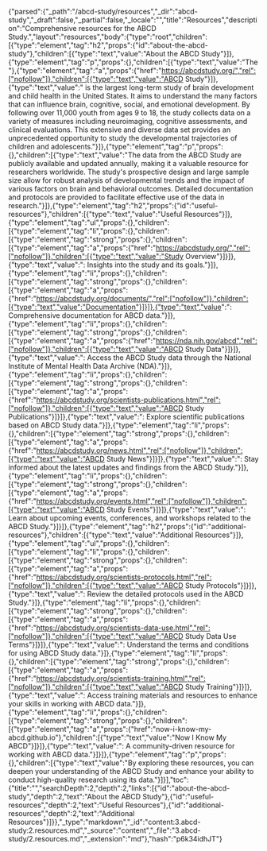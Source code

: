 {"parsed":{"_path":"/abcd-study/resources","_dir":"abcd-study","_draft":false,"_partial":false,"_locale":"","title":"Resources","description":"Comprehensive resources for the ABCD Study.","layout":"resources","body":{"type":"root","children":[{"type":"element","tag":"h2","props":{"id":"about-the-abcd-study"},"children":[{"type":"text","value":"About the ABCD Study"}]},{"type":"element","tag":"p","props":{},"children":[{"type":"text","value":"The "},{"type":"element","tag":"a","props":{"href":"https://abcdstudy.org/","rel":["nofollow"]},"children":[{"type":"text","value":"ABCD Study"}]},{"type":"text","value":" is the largest long-term study of brain development and child health in the United States. It aims to understand the many factors that can influence brain, cognitive, social, and emotional development. By following over 11,000 youth from ages 9 to 18, the study collects data on a variety of measures including neuroimaging, cognitive assessments, and clinical evaluations. This extensive and diverse data set provides an unprecedented opportunity to study the developmental trajectories of children and adolescents."}]},{"type":"element","tag":"p","props":{},"children":[{"type":"text","value":"The data from the ABCD Study are publicly available and updated annually, making it a valuable resource for researchers worldwide. The study's prospective design and large sample size allow for robust analysis of developmental trends and the impact of various factors on brain and behavioral outcomes. Detailed documentation and protocols are provided to facilitate effective use of the data in research."}]},{"type":"element","tag":"h2","props":{"id":"useful-resources"},"children":[{"type":"text","value":"Useful Resources"}]},{"type":"element","tag":"ul","props":{},"children":[{"type":"element","tag":"li","props":{},"children":[{"type":"element","tag":"strong","props":{},"children":[{"type":"element","tag":"a","props":{"href":"https://abcdstudy.org/","rel":["nofollow"]},"children":[{"type":"text","value":"Study Overview"}]}]},{"type":"text","value":": Insights into the study and its goals."}]},{"type":"element","tag":"li","props":{},"children":[{"type":"element","tag":"strong","props":{},"children":[{"type":"element","tag":"a","props":{"href":"https://abcdstudy.org/documents/","rel":["nofollow"]},"children":[{"type":"text","value":"Documentation"}]}]},{"type":"text","value":": Comprehensive documentation for ABCD data."}]},{"type":"element","tag":"li","props":{},"children":[{"type":"element","tag":"strong","props":{},"children":[{"type":"element","tag":"a","props":{"href":"https://nda.nih.gov/abcd","rel":["nofollow"]},"children":[{"type":"text","value":"ABCD Study Data"}]}]},{"type":"text","value":": Access the ABCD Study data through the National Institute of Mental Health Data Archive (NDA)."}]},{"type":"element","tag":"li","props":{},"children":[{"type":"element","tag":"strong","props":{},"children":[{"type":"element","tag":"a","props":{"href":"https://abcdstudy.org/scientists-publications.html","rel":["nofollow"]},"children":[{"type":"text","value":"ABCD Study Publications"}]}]},{"type":"text","value":": Explore scientific publications based on ABCD Study data."}]},{"type":"element","tag":"li","props":{},"children":[{"type":"element","tag":"strong","props":{},"children":[{"type":"element","tag":"a","props":{"href":"https://abcdstudy.org/news.html","rel":["nofollow"]},"children":[{"type":"text","value":"ABCD Study News"}]}]},{"type":"text","value":": Stay informed about the latest updates and findings from the ABCD Study."}]},{"type":"element","tag":"li","props":{},"children":[{"type":"element","tag":"strong","props":{},"children":[{"type":"element","tag":"a","props":{"href":"https://abcdstudy.org/events.html","rel":["nofollow"]},"children":[{"type":"text","value":"ABCD Study Events"}]}]},{"type":"text","value":": Learn about upcoming events, conferences, and workshops related to the ABCD Study."}]}]},{"type":"element","tag":"h2","props":{"id":"additional-resources"},"children":[{"type":"text","value":"Additional Resources"}]},{"type":"element","tag":"ul","props":{},"children":[{"type":"element","tag":"li","props":{},"children":[{"type":"element","tag":"strong","props":{},"children":[{"type":"element","tag":"a","props":{"href":"https://abcdstudy.org/scientists-protocols.html","rel":["nofollow"]},"children":[{"type":"text","value":"ABCD Study Protocols"}]}]},{"type":"text","value":": Review the detailed protocols used in the ABCD Study."}]},{"type":"element","tag":"li","props":{},"children":[{"type":"element","tag":"strong","props":{},"children":[{"type":"element","tag":"a","props":{"href":"https://abcdstudy.org/scientists-data-use.html","rel":["nofollow"]},"children":[{"type":"text","value":"ABCD Study Data Use Terms"}]}]},{"type":"text","value":": Understand the terms and conditions for using ABCD Study data."}]},{"type":"element","tag":"li","props":{},"children":[{"type":"element","tag":"strong","props":{},"children":[{"type":"element","tag":"a","props":{"href":"https://abcdstudy.org/scientists-training.html","rel":["nofollow"]},"children":[{"type":"text","value":"ABCD Study Training"}]}]},{"type":"text","value":": Access training materials and resources to enhance your skills in working with ABCD data."}]},{"type":"element","tag":"li","props":{},"children":[{"type":"element","tag":"strong","props":{},"children":[{"type":"element","tag":"a","props":{"href":"now-i-know-my-abcd.github.io"},"children":[{"type":"text","value":"Now I Know My ABCD"}]}]},{"type":"text","value":": A community-driven resource for working with ABCD data."}]}]},{"type":"element","tag":"p","props":{},"children":[{"type":"text","value":"By exploring these resources, you can deepen your understanding of the ABCD Study and enhance your ability to conduct high-quality research using its data."}]}],"toc":{"title":"","searchDepth":2,"depth":2,"links":[{"id":"about-the-abcd-study","depth":2,"text":"About the ABCD Study"},{"id":"useful-resources","depth":2,"text":"Useful Resources"},{"id":"additional-resources","depth":2,"text":"Additional Resources"}]}},"_type":"markdown","_id":"content:3.abcd-study:2.resources.md","_source":"content","_file":"3.abcd-study/2.resources.md","_extension":"md"},"hash":"p6k34idhJT"}